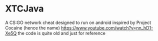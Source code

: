 # XTCJava
A CS:GO network cheat designed to run on android inspired by Project Cocaine (hence the name) https://www.youtube.com/watch?v=nn_hD1-Xe5Q the code is quite old and just for reference
